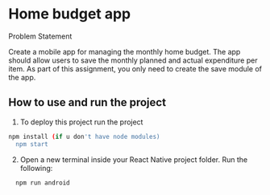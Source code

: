 
# Home budget app

Problem Statement

Create a mobile app for managing the monthly home budget. The app should allow users to save the monthly planned and actual expenditure per item. As part of this assignment, you only need to create the save module of the app.



## How to use and run the project

1. To deploy this project run the project

```bash
npm install (if u don't have node modules)
  npm start
```

2. Open a new terminal inside your React Native project folder. Run the following:
```bash
  npm run android
```


